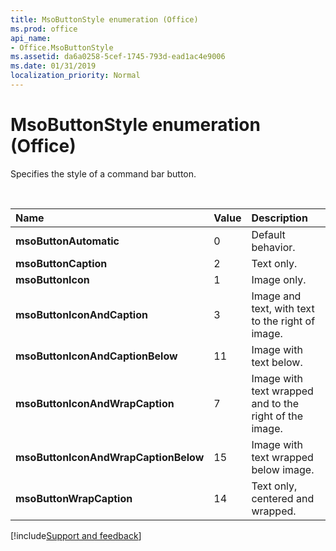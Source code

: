 ```yaml
---
title: MsoButtonStyle enumeration (Office)
ms.prod: office
api_name:
- Office.MsoButtonStyle
ms.assetid: da6a0258-5cef-1745-793d-ead1ac4e9006
ms.date: 01/31/2019
localization_priority: Normal
---
```



# MsoButtonStyle enumeration (Office)

Specifies the style of a command bar button.

<br/>

|Name|Value|Description|
|:-----|:-----|:-----|
|**msoButtonAutomatic**|0|Default behavior.|
|**msoButtonCaption**|2|Text only.|
|**msoButtonIcon**|1|Image only.|
|**msoButtonIconAndCaption**|3|Image and text, with text to the right of image.|
|**msoButtonIconAndCaptionBelow**|11|Image with text below.|
|**msoButtonIconAndWrapCaption**|7|Image with text wrapped and to the right of the image.|
|**msoButtonIconAndWrapCaptionBelow**|15|Image with text wrapped below image.|
|**msoButtonWrapCaption**|14|Text only, centered and wrapped.|

[!include[Support and feedback](~/includes/feedback-boilerplate.md)]